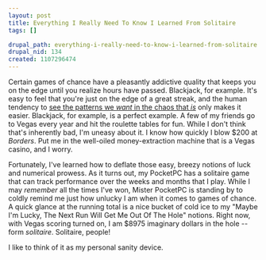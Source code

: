 ```yaml
--- 
layout: post
title: Everything I Really Need To Know I Learned From Solitaire
tags: []

drupal_path: everything-i-really-need-to-know-i-learned-from-solitaire
drupal_nid: 134
created: 1107296474
---
```

Certain games of chance have a pleasantly addictive quality that keeps you on the edge until you realize hours have passed. Blackjack, for example. It's easy to feel that you're just on the edge of a great streak, and the human tendency to <A HREF="http://www.cercor.oupjournals.org/cgi/content/full/10/3/308">see the patterns we <em>want</em> in the chaos that <em>is</em></a> only makes it easier. Blackjack, for example, is a perfect example. A few of my friends go to Vegas every year and hit the roulette tables for fun. While I don't think that's inherently bad, I'm uneasy about it. I know how quickly I blow $200 at <em>Borders</em>. Put me in the well-oiled money-extraction machine that is a Vegas casino, and I worry.

Fortunately, I've learned how to deflate those easy, breezy notions of luck and numerical prowess. As it turns out, my PocketPC has a solitaire game that can track performance over the weeks and months that I play. While I may <em>remember</em> all the times I've won, Mister PocketPC is standing by to coldly remind me just how unlucky I am when it comes to games of chance. A quick glance at the running total is a nice bucket of cold ice to my "Maybe I'm Lucky, The Next Run Will Get Me Out Of The Hole" notions. Right now, with Vegas scoring turned on, I am $8975 imaginary dollars in the hole -- form <em>solitaire</em>. Solitaire, people!

I like to think of it as my personal sanity device.

